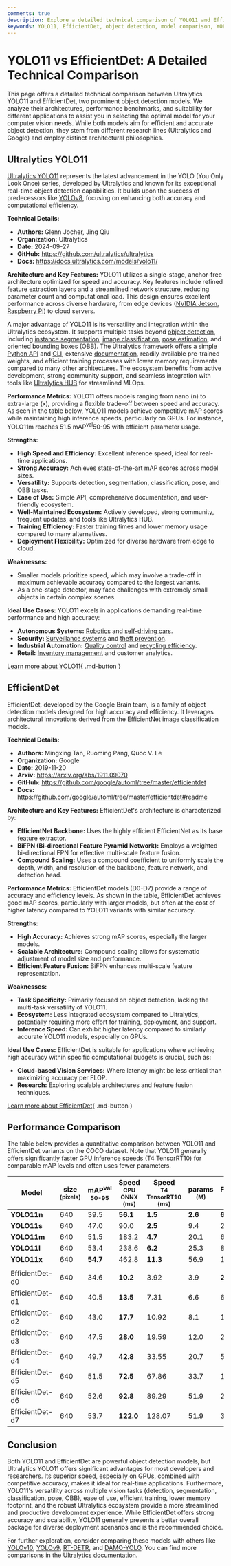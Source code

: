```yaml
---
comments: true
description: Explore a detailed technical comparison of YOLO11 and EfficientDet, including architecture, performance benchmarks, and ideal applications for object detection.
keywords: YOLO11, EfficientDet, object detection, model comparison, YOLO vs EfficientDet, computer vision, technical comparison, Ultralytics, performance benchmarks
---
```


# YOLO11 vs EfficientDet: A Detailed Technical Comparison

This page offers a detailed technical comparison between Ultralytics YOLO11 and EfficientDet, two prominent object detection models. We analyze their architectures, performance benchmarks, and suitability for different applications to assist you in selecting the optimal model for your computer vision needs. While both models aim for efficient and accurate object detection, they stem from different research lines (Ultralytics and Google) and employ distinct architectural philosophies.

<script async src="https://cdn.jsdelivr.net/npm/chart.js"></script>
<script defer src="../../javascript/benchmark.js"></script>

<canvas id="modelComparisonChart" width="1024" height="400" active-models='["YOLO11", "EfficientDet"]'></canvas>

## Ultralytics YOLO11

[Ultralytics YOLO11](https://docs.ultralytics.com/models/yolo11/) represents the latest advancement in the YOLO (You Only Look Once) series, developed by Ultralytics and known for its exceptional real-time object detection capabilities. It builds upon the success of predecessors like [YOLOv8](https://docs.ultralytics.com/models/yolov8/), focusing on enhancing both accuracy and computational efficiency.

**Technical Details:**

- **Authors:** Glenn Jocher, Jing Qiu
- **Organization:** Ultralytics
- **Date:** 2024-09-27
- **GitHub:** <https://github.com/ultralytics/ultralytics>
- **Docs:** <https://docs.ultralytics.com/models/yolo11/>

**Architecture and Key Features:**
YOLO11 utilizes a single-stage, anchor-free architecture optimized for speed and accuracy. Key features include refined feature extraction layers and a streamlined network structure, reducing parameter count and computational load. This design ensures excellent performance across diverse hardware, from edge devices ([NVIDIA Jetson](https://docs.ultralytics.com/guides/nvidia-jetson/), [Raspberry Pi](https://docs.ultralytics.com/guides/raspberry-pi/)) to cloud servers.

A major advantage of YOLO11 is its versatility and integration within the Ultralytics ecosystem. It supports multiple tasks beyond [object detection](https://www.ultralytics.com/glossary/object-detection), including [instance segmentation](https://www.ultralytics.com/glossary/instance-segmentation), [image classification](https://docs.ultralytics.com/tasks/classify/), [pose estimation](https://docs.ultralytics.com/tasks/pose/), and oriented bounding boxes (OBB). The Ultralytics framework offers a simple [Python API](https://docs.ultralytics.com/usage/python/) and [CLI](https://docs.ultralytics.com/usage/cli/), extensive [documentation](https://docs.ultralytics.com/), readily available pre-trained weights, and efficient training processes with lower memory requirements compared to many other architectures. The ecosystem benefits from active development, strong community support, and seamless integration with tools like [Ultralytics HUB](https://www.ultralytics.com/hub) for streamlined MLOps.

**Performance Metrics:**
YOLO11 offers models ranging from nano (n) to extra-large (x), providing a flexible trade-off between speed and accuracy. As seen in the table below, YOLO11 models achieve competitive mAP scores while maintaining high inference speeds, particularly on GPUs. For instance, YOLO11m reaches 51.5 mAP<sup>val</sup>50-95 with efficient parameter usage.

**Strengths:**

- **High Speed and Efficiency:** Excellent inference speed, ideal for real-time applications.
- **Strong Accuracy:** Achieves state-of-the-art mAP scores across model sizes.
- **Versatility:** Supports detection, segmentation, classification, pose, and OBB tasks.
- **Ease of Use:** Simple API, comprehensive documentation, and user-friendly ecosystem.
- **Well-Maintained Ecosystem:** Actively developed, strong community, frequent updates, and tools like Ultralytics HUB.
- **Training Efficiency:** Faster training times and lower memory usage compared to many alternatives.
- **Deployment Flexibility:** Optimized for diverse hardware from edge to cloud.

**Weaknesses:**

- Smaller models prioritize speed, which may involve a trade-off in maximum achievable accuracy compared to the largest variants.
- As a one-stage detector, may face challenges with extremely small objects in certain complex scenes.

**Ideal Use Cases:**
YOLO11 excels in applications demanding real-time performance and high accuracy:

- **Autonomous Systems:** [Robotics](https://www.ultralytics.com/glossary/robotics) and [self-driving cars](https://www.ultralytics.com/solutions/ai-in-automotive).
- **Security:** [Surveillance systems](https://www.ultralytics.com/blog/security-alarm-system-projects-with-ultralytics-yolov8) and [theft prevention](https://www.ultralytics.com/blog/computer-vision-for-theft-prevention-enhancing-security).
- **Industrial Automation:** [Quality control](https://www.ultralytics.com/solutions/ai-in-manufacturing) and [recycling efficiency](https://www.ultralytics.com/blog/recycling-efficiency-the-power-of-vision-ai-in-automated-sorting).
- **Retail:** [Inventory management](https://www.ultralytics.com/blog/ai-for-smarter-retail-inventory-management) and customer analytics.

[Learn more about YOLO11](https://docs.ultralytics.com/models/yolo11/){ .md-button }

## EfficientDet

EfficientDet, developed by the Google Brain team, is a family of object detection models designed for high accuracy and efficiency. It leverages architectural innovations derived from the EfficientNet image classification models.

**Technical Details:**

- **Authors:** Mingxing Tan, Ruoming Pang, Quoc V. Le
- **Organization:** Google
- **Date:** 2019-11-20
- **Arxiv:** <https://arxiv.org/abs/1911.09070>
- **GitHub:** <https://github.com/google/automl/tree/master/efficientdet>
- **Docs:** <https://github.com/google/automl/tree/master/efficientdet#readme>

**Architecture and Key Features:**
EfficientDet's architecture is characterized by:

- **EfficientNet Backbone:** Uses the highly efficient EfficientNet as its base feature extractor.
- **BiFPN (Bi-directional Feature Pyramid Network):** Employs a weighted bi-directional FPN for effective multi-scale feature fusion.
- **Compound Scaling:** Uses a compound coefficient to uniformly scale the depth, width, and resolution of the backbone, feature network, and detection head.

**Performance Metrics:**
EfficientDet models (D0-D7) provide a range of accuracy and efficiency levels. As shown in the table, EfficientDet achieves good mAP scores, particularly with larger models, but often at the cost of higher latency compared to YOLO11 variants with similar accuracy.

**Strengths:**

- **High Accuracy:** Achieves strong mAP scores, especially the larger models.
- **Scalable Architecture:** Compound scaling allows for systematic adjustment of model size and performance.
- **Efficient Feature Fusion:** BiFPN enhances multi-scale feature representation.

**Weaknesses:**

- **Task Specificity:** Primarily focused on object detection, lacking the multi-task versatility of YOLO11.
- **Ecosystem:** Less integrated ecosystem compared to Ultralytics, potentially requiring more effort for training, deployment, and support.
- **Inference Speed:** Can exhibit higher latency compared to similarly accurate YOLO11 models, especially on GPUs.

**Ideal Use Cases:**
EfficientDet is suitable for applications where achieving high accuracy within specific computational budgets is crucial, such as:

- **Cloud-based Vision Services:** Where latency might be less critical than maximizing accuracy per FLOP.
- **Research:** Exploring scalable architectures and feature fusion techniques.

[Learn more about EfficientDet](https://github.com/google/automl/tree/master/efficientdet#readme){ .md-button }

## Performance Comparison

The table below provides a quantitative comparison between YOLO11 and EfficientDet variants on the COCO dataset. Note that YOLO11 generally offers significantly faster GPU inference speeds (T4 TensorRT10) for comparable mAP levels and often uses fewer parameters.

| Model           | size<br><sup>(pixels) | mAP<sup>val<br>50-95 | Speed<br><sup>CPU ONNX<br>(ms) | Speed<br><sup>T4 TensorRT10<br>(ms) | params<br><sup>(M) | FLOPs<br><sup>(B) |
| --------------- | --------------------- | -------------------- | ------------------------------ | ----------------------------------- | ------------------ | ----------------- |
| **YOLO11n**     | 640                   | 39.5                 | **56.1**                       | **1.5**                             | **2.6**            | **6.5**           |
| **YOLO11s**     | 640                   | 47.0                 | 90.0                           | **2.5**                             | 9.4                | 21.5              |
| **YOLO11m**     | 640                   | 51.5                 | 183.2                          | **4.7**                             | 20.1               | 68.0              |
| **YOLO11l**     | 640                   | 53.4                 | 238.6                          | **6.2**                             | 25.3               | 86.9              |
| **YOLO11x**     | 640                   | **54.7**             | 462.8                          | **11.3**                            | 56.9               | 194.9             |
|                 |                       |                      |                                |                                     |                    |                   |
| EfficientDet-d0 | 640                   | 34.6                 | **10.2**                       | 3.92                                | 3.9                | **2.54**          |
| EfficientDet-d1 | 640                   | 40.5                 | **13.5**                       | 7.31                                | 6.6                | 6.1               |
| EfficientDet-d2 | 640                   | 43.0                 | **17.7**                       | 10.92                               | 8.1                | 11.0              |
| EfficientDet-d3 | 640                   | 47.5                 | **28.0**                       | 19.59                               | 12.0               | 24.9              |
| EfficientDet-d4 | 640                   | 49.7                 | **42.8**                       | 33.55                               | 20.7               | 55.2              |
| EfficientDet-d5 | 640                   | 51.5                 | **72.5**                       | 67.86                               | 33.7               | 130.0             |
| EfficientDet-d6 | 640                   | 52.6                 | **92.8**                       | 89.29                               | 51.9               | 226.0             |
| EfficientDet-d7 | 640                   | 53.7                 | **122.0**                      | 128.07                              | 51.9               | 325.0             |

## Conclusion

Both YOLO11 and EfficientDet are powerful object detection models, but Ultralytics YOLO11 offers significant advantages for most developers and researchers. Its superior speed, especially on GPUs, combined with competitive accuracy, makes it ideal for real-time applications. Furthermore, YOLO11's versatility across multiple vision tasks (detection, segmentation, classification, pose, OBB), ease of use, efficient training, lower memory footprint, and the robust Ultralytics ecosystem provide a more streamlined and productive development experience. While EfficientDet offers strong accuracy and scalability, YOLO11 generally presents a better overall package for diverse deployment scenarios and is the recommended choice.

For further exploration, consider comparing these models with others like [YOLOv10](https://docs.ultralytics.com/compare/yolo11-vs-yolov10/), [YOLOv9](https://docs.ultralytics.com/compare/yolo11-vs-yolov9/), [RT-DETR](https://docs.ultralytics.com/compare/yolo11-vs-rtdetr/), and [DAMO-YOLO](https://docs.ultralytics.com/compare/yolo11-vs-damo-yolo/). You can find more comparisons in the [Ultralytics documentation](https://docs.ultralytics.com/compare/).
